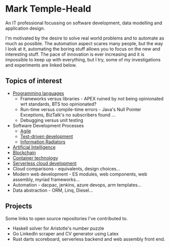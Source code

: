 # Mark Temple-Heald

An IT professional focussing on software development, data modelling and application design.  

I'm motivated by the desire to solve real world problems and to automate as much as possible.  The automation aspect scares many people, but the way I look at it, automating the boring stuff allows you to focus on the new and interesting stuff.  The pace of innovation is ever increasing and it is impossible to keep up with everything, but I try, some of my investigations and experiments are linked below.  


## Topics of interest

* [Programming languages](programming/index.md)  
  * Frameworks versus libraries - APEX ruined by not being opinionated wrt standards, BTS too opinionated?
  * Run-time versus compile-time errors - Java's Null Pointer Exceptions, BizTalk's no subscribers found ...
  * Debugging versus unit testing
* Software Development Processes
  * [Agile](topics/development-practices/agile.md)  
  * [Test-driven development](topics/development-practices/tdd.md)
  * [Information Radiators](topics/development-practices/information-radiators.md)
* [Artificial Intelligence](topics/ai.md)  
* [Blockchain](topics/blockchain.md)  
* [Container technology](topics/containers.md)  
* [Serverless cloud development](topics/serverless.md)  
* Cloud comparisons - equivalents, design choices...
* Modern web development - ES modules, web components, web assembly, myriad frameworks...
* Automation - dacpac, jenkins, azure devops, arm templates...
* Data abstraction - ORM, Linq, Diesel...


## Projects

Some links to open source repositories I've contributed to.
* Haskell solver for Aristotle's number puzzle
* Go LinkedIn scraper and CV generator using Latex
* Rust darts scoreboard, serverless backend and web assembly front end.

